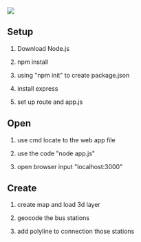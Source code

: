 <img src="https://github.com/Joey2793/bus_line/blob/master/img/screen.png"/>
<h2>Setup</h2>
<p>

1. Download Node.js

2. npm install

3. using "npm init"  to create package.json

4. install express

5. set up route and app.js
</p>

<h2>Open</h2>
<p>
  
1. use cmd locate to the web app file

2. use the code "node app.js"

3. open browser input "localhost:3000"
</p>

<h2>Create</h2>
<p>

1. create map and load 3d layer
  
2. geocode the bus stations

3. add polyline to connection those stations
<p>
